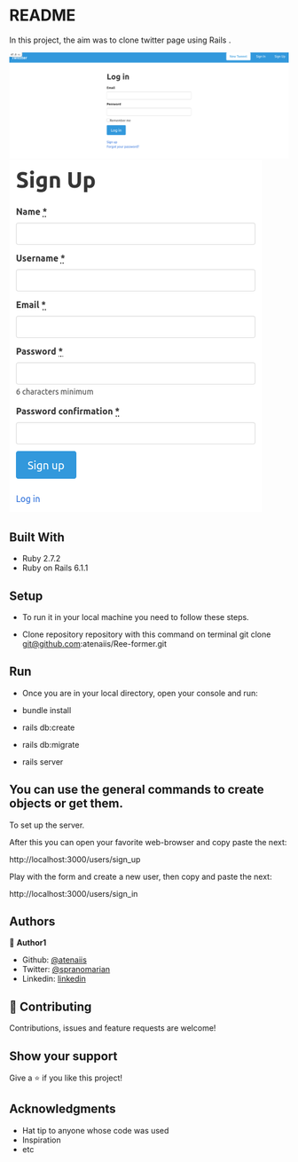# README

In this project, the aim was to clone twitter page using Rails .

![screenshot](./app/assets/images/1.png)
![screenshot](./app/assets/images/2.png)


## Built With

* Ruby 2.7.2
* Ruby on Rails 6.1.1


## Setup

- To run it in your local machine you need to follow these steps.

 - Clone repository repository with this command on terminal
  git clone git@github.com:atenaiis/Ree-former.git

## Run
 - Once you are in your local directory, open your console and run:

 - bundle install
 - rails db:create 
 - rails db:migrate

 - rails server

## You can use the general commands to create objects or get them.

To set up the server.

After this you can open your favorite web-browser and copy paste the next:

http://localhost:3000/users/sign_up

Play with the form and create a new user, then copy and paste the next:

http://localhost:3000/users/sign_in



## Authors


👤 **Author1**

- Github: [@atenaiis](https://github.com/atenaiis)
- Twitter: [@spranomarian](https://twitter.com/SopranoMarian)
- Linkedin: [linkedin](https://www.linkedin.com/in/mariana-atenai-campos-garcia-a30791143/)

## 🤝 Contributing

Contributions, issues and feature requests are welcome!


## Show your support

Give a ⭐️ if you like this project!

## Acknowledgments

- Hat tip to anyone whose code was used
- Inspiration
- etc